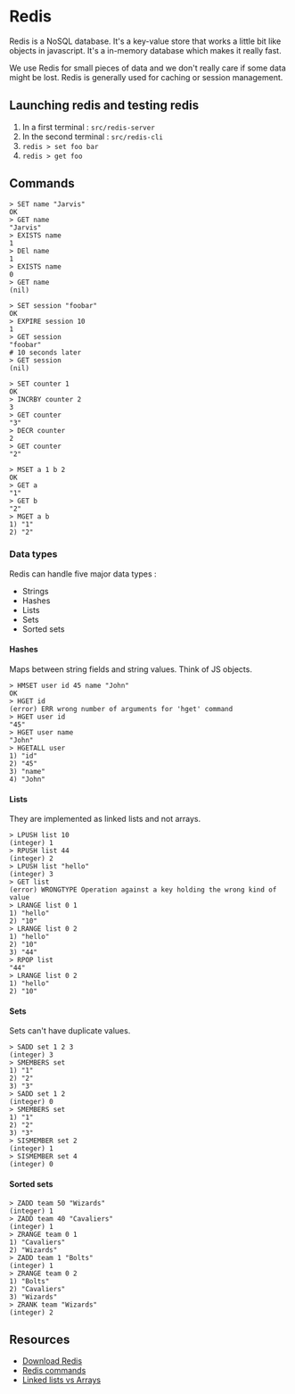 # Redis

Redis is a NoSQL database. It's a key-value store that works a little bit like objects in javascript. It's a in-memory database which makes it really fast.

We use Redis for small pieces of data and we don't really care if some data might be lost. Redis is generally used for caching or session management.

## Launching redis and testing redis

1. In a first terminal : `src/redis-server` 
2. In the second terminal : `src/redis-cli`
3. `redis > set foo bar`
4. `redis > get foo`

## Commands

```
> SET name "Jarvis"
OK
> GET name
"Jarvis"
> EXISTS name
1
> DEl name
1
> EXISTS name
0
> GET name
(nil)
```

```
> SET session "foobar"
OK
> EXPIRE session 10 
1
> GET session
"foobar"
# 10 seconds later
> GET session
(nil)
```

```
> SET counter 1
OK
> INCRBY counter 2
3
> GET counter 
"3"
> DECR counter 
2
> GET counter
"2"
```

```
> MSET a 1 b 2
OK
> GET a
"1"
> GET b
"2"
> MGET a b
1) "1"
2) "2"
```

### Data types

Redis can handle five major data types :

- Strings
- Hashes
- Lists
- Sets
- Sorted sets

#### Hashes

Maps between string fields and string values. Think of JS objects.

```
> HMSET user id 45 name "John"
OK
> HGET id
(error) ERR wrong number of arguments for 'hget' command
> HGET user id
"45"
> HGET user name
"John"
> HGETALL user
1) "id"
2) "45"
3) "name"
4) "John"
```

#### Lists

They are implemented as linked lists and not arrays.

```
> LPUSH list 10
(integer) 1
> RPUSH list 44
(integer) 2
> LPUSH list "hello"
(integer) 3
> GET list
(error) WRONGTYPE Operation against a key holding the wrong kind of value
> LRANGE list 0 1
1) "hello"
2) "10"
> LRANGE list 0 2
1) "hello"
2) "10"
3) "44"
> RPOP list
"44"
> LRANGE list 0 2
1) "hello"
2) "10"
```

#### Sets

Sets can't have duplicate values.

```
> SADD set 1 2 3
(integer) 3
> SMEMBERS set
1) "1"
2) "2"
3) "3"
> SADD set 1 2
(integer) 0
> SMEMBERS set
1) "1"
2) "2"
3) "3"
> SISMEMBER set 2
(integer) 1
> SISMEMBER set 4
(integer) 0
```

#### Sorted sets

```
> ZADD team 50 "Wizards"
(integer) 1
> ZADD team 40 "Cavaliers"
(integer) 1
> ZRANGE team 0 1
1) "Cavaliers"
2) "Wizards"
> ZADD team 1 "Bolts"
(integer) 1
> ZRANGE team 0 2
1) "Bolts"
2) "Cavaliers"
3) "Wizards"
> ZRANK team "Wizards"
(integer) 2
```

## Resources

- [Download Redis](https://redis.io/download)
- [Redis commands](https://redis.io/commands)
- [Linked lists vs Arrays](https://freefeast.info/difference-between/difference-between-array-and-linked-list-array-vs-linked-list/)